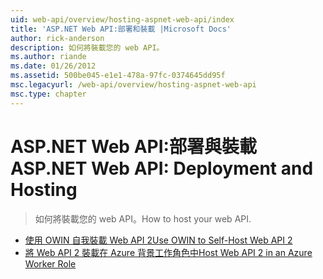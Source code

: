 ```yaml
---
uid: web-api/overview/hosting-aspnet-web-api/index
title: 'ASP.NET Web API:部署和裝載 |Microsoft Docs'
author: rick-anderson
description: 如何將裝載您的 web API。
ms.author: riande
ms.date: 01/26/2012
ms.assetid: 500be045-e1e1-478a-97fc-0374645dd95f
msc.legacyurl: /web-api/overview/hosting-aspnet-web-api
msc.type: chapter
---
```

<a name="aspnet-web-api-deployment-and-hosting"></a><span data-ttu-id="68687-103">ASP.NET Web API:部署與裝載</span><span class="sxs-lookup"><span data-stu-id="68687-103">ASP.NET Web API: Deployment and Hosting</span></span>
====================
> <span data-ttu-id="68687-104">如何將裝載您的 web API。</span><span class="sxs-lookup"><span data-stu-id="68687-104">How to host your web API.</span></span>


- [<span data-ttu-id="68687-105">使用 OWIN 自我裝載 Web API 2</span><span class="sxs-lookup"><span data-stu-id="68687-105">Use OWIN to Self-Host Web API 2</span></span>](use-owin-to-self-host-web-api.md)
- [<span data-ttu-id="68687-106">將 Web API 2 裝載在 Azure 背景工作角色中</span><span class="sxs-lookup"><span data-stu-id="68687-106">Host Web API 2 in an Azure Worker Role</span></span>](host-aspnet-web-api-in-an-azure-worker-role.md)
